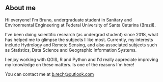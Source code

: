 ## About me

Hi everyone!
I'm Bruno, undergraduate student in Sanitary and Environmental Engineering at Federal University of Santa Catarina (Brazil).

I've been doing scientific research (as undergrad student) since 2018, what has helped me to glimpse the subjects I like most.
Currently, my interests include Hydrology and Remote Sensing, and also associated subjects such as Statistics, Data Science and Geographic Information Systems.

I enjoy working with QGIS, R and Python and I'd really appreciate improving my knowledge on these matters. Is one of the reasons I'm here!

You can contact me at <b.rech@outlook.com>
